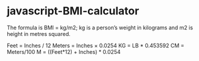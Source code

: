 # javascript-BMI-calculator

The formula is BMI = kg/m2; kg is a person’s weight in kilograms and m2 is height in metres squared.

 Feet = Inches / 12
 Meters = Inches × 0.0254
 KG = LB * 0.453592
 CM = Meters/100
 M = ((Feet*12) + Inches) * 0.0254
 
